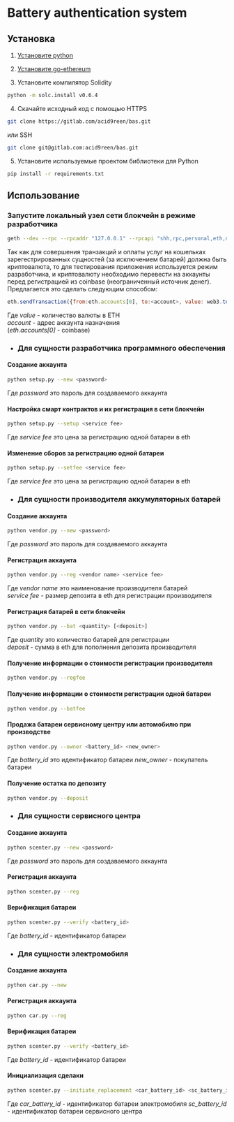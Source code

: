 # Battery authentication system

## Установка
1. [Установите python](https://www.python.org/)
2. [Установите go-ethereum](https://github.com/ethereum/go-ethereum)

3. Установите компилятор Solidity

```bash
python -m solc.install v0.6.4
```

4. Скачайте исходный код с помощью HTTPS

```bash
git clone https://gitlab.com/acid9reen/bas.git
```

или SSH

```bash
git clone git@gitlab.com:acid9reen/bas.git
```

5. Установите используемые проектом библиотеки для Python

```bash
pip install -r requirements.txt
```

## Использование


### Запустите локальный узел сети блокчейн в режиме разработчика

```bash
geth --dev --rpc --rpcaddr "127.0.0.1" --rpcapi "shh,rpc,personal,eth,net,web3,utils" --allow-insecure-unlock console
```

Так как для совершения транзакций и оплаты услуг на кошельках зарегестрированных сущностей (за исключением батарей) должна быть криптовалюта, то для тестирования приложения используется режим разработчика, и криптовалюту необходимо перевести  на аккаунты перед регистрацией из coinbase (неограниченный источник денег). Предлагается это сделать следующим способом:

```javascript
eth.sendTransaction({from:eth.accounts[0], to:<account>, value: web3.toWei(<value>, "ether"), gas:21000})
```

Где *value* - количество валюты в ETH  
*account* - адрес аккаунта назначения  
(*eth.accounts[0]* - coinbase)

* ### Для сущности разработчика программного обеспечения

#### Создание аккаунта

```bash
python setup.py --new <password>
```
Где *password* это пароль для создаваемого аккаунта

#### Настройка смарт контрактов и их регистрация в сети блокчейн

```bash
python setup.py --setup <service fee>
```
Где *service fee* это цена за регистрацию одной батареи в eth

#### Изменение сборов за регистрацию одной батареи

```bash
python setup.py --setfee <service fee>
```
Где *service fee* это цена за регистрацию одной батареи в eth

* ### Для сущности производителя аккумуляторных батарей

#### Создание аккаунта

```bash
python vendor.py --new <password>
```
Где *password* это пароль для создаваемого аккаунта


#### Регистрация аккаунта

```bash
python vendor.py --reg <vendor name> <service fee>
```
Где *vendor name* это наименование производителя батарей  
*service fee* - размер депозита в eth для регистрации производителя

#### Регистрация батарей в сети блокчейн

```bash
python vendor.py --bat <quantity> [<deposit>]
```
Где *quantity* это количество батарей для регистрации  
*deposit* - сумма в eth для пополнения депозита производителя

#### Получение информации о стоимости регистрации производителя

```bash
python vendor.py --regfee
```

#### Получение информации о стоимости регистрации одной батареи

```bash
python vendor.py --batfee
```

#### Продажа батареи сервисному центру или автомобилю при производстве

```bash
python vendor.py --owner <battery_id> <new_owner>
```

Где *battery_id* это идентификатор батареи
*new_owner* - покупатель батареи

#### Получение остатка по депозиту

```bash
python vendor.py --deposit
```

* ### Для сущности сервисного центра

#### Создание аккаунта

```bash
python scenter.py --new <password>
```
Где *password* это пароль для создаваемого аккаунта

#### Регистрация аккаунта

```bash
python scenter.py --reg
```

#### Верификация батареи

```bash
python scenter.py --verify <battery_id>
```
Где *battery_id* - идентификатор батареи

* ### Для сущности электромобиля

#### Создание аккаунта

```bash
python car.py --new
```

#### Регистрация аккаунта

```bash
python car.py --reg
```

#### Верификация батареи

```bash
python scenter.py --verify <battery_id>
```
Где *battery_id* - идентификатор батареи

#### Инициализация сделаки

```bash
python scenter.py --initiate_replacement <car_battery_id> <sc_battery_id>
```
Где *car_battery_id* - идентификатор батареи электромобиля
*sc_battery_id* - идентификатор батареи сервисного центра